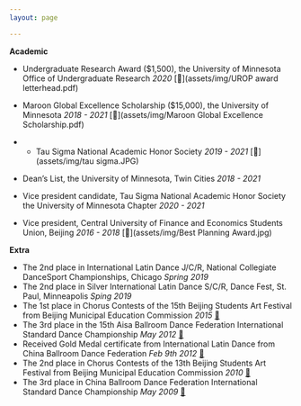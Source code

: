 ```yaml
---
layout: page

---
```

**Academic**
* Undergraduate Research Award ($1,500), the University of Minnesota Office of Undergraduate Research *2020* [📄](assets/img/UROP award letterhead.pdf) 
* Maroon Global Excellence Scholarship ($15,000), the University of Minnesota *2018 - 2021* [📄](assets/img/Maroon Global Excellence Scholarship.pdf)
* * Tau Sigma National Academic Honor Society *2019 - 2021* [📄](assets/img/tau sigma.JPG)
* Dean’s List, the University of Minnesota, Twin Cities *2018 - 2021*


* Vice president candidate, Tau Sigma National Academic Honor Society the University of Minnesota Chapter *2020 - 2021*
* Vice president, Central University of Finance and Economics Students Union, Beijing *2016 - 2018* [📄](assets/img/Best Planning Award.jpg)

**Extra**
* The 2nd place in International Latin Dance J/C/R, National Collegiate DanceSport Championships, Chicago *Spring 2019* 
* The 2nd place in Silver International Latin Dance S/C/R, Dance Fest, St. Paul, Minneapolis *Sping 2019*
* The 1st place in Chorus Contests of the 15th Beijing Students Art Festival from Beijing Municipal Education Commission *2015* [📄](assets/img/15chorus.jpg)
* The 3rd place in the 15th Aisa Ballroom Dance Federation International Standard Dance Championship *May 2012* [📄](assets/img/abdf2.jpg)
* Received Gold Medal certificate from International Latin Dance from China Ballroom Dance Federation *Feb 9th 2012* [📄](assets/img/gold.jpg)
* The 2nd place in Chorus Contests of the 13th Beijing Students Art Festival from Beijing Municipal Education Commission *2010* [📄](assets/img/13chorus.jpg)
* The 3rd place in China Ballroom Dance Federation International Standard Dance Championship *May 2009* [📄](assets/img/2009cbdf.jpg)
